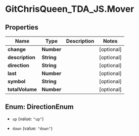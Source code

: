 # GitChrisQueen_TDA_JS.Mover

## Properties
Name | Type | Description | Notes
------------ | ------------- | ------------- | -------------
**change** | **Number** |  | [optional] 
**description** | **String** |  | [optional] 
**direction** | **String** |  | [optional] 
**last** | **Number** |  | [optional] 
**symbol** | **String** |  | [optional] 
**totalVolume** | **Number** |  | [optional] 


<a name="DirectionEnum"></a>
## Enum: DirectionEnum


* `up` (value: `"up"`)

* `down` (value: `"down"`)




